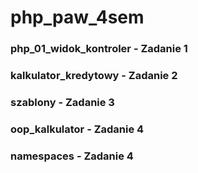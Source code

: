 # php_paw_4sem

### php_01_widok_kontroler - Zadanie 1
### kalkulator_kredytowy - Zadanie 2
### szablony - Zadanie 3
### oop_kalkulator - Zadanie 4
### namespaces - Zadanie 4
